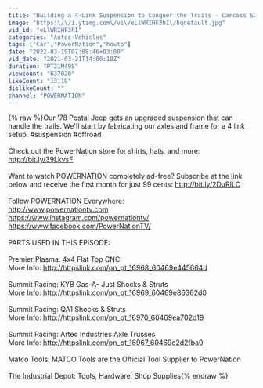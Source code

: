 ```yaml
---
title: "Building a 4-Link Suspension to Conquer the Trails - Carcass S2, E6"
image: "https:\/\/i.ytimg.com\/vi\/eLlWRIHF3hI\/hqdefault.jpg"
vid_id: "eLlWRIHF3hI"
categories: "Autos-Vehicles"
tags: ["Car","PowerNation","howto"]
date: "2022-03-19T07:08:46+03:00"
vid_date: "2021-03-21T14:00:18Z"
duration: "PT21M49S"
viewcount: "637020"
likeCount: "13119"
dislikeCount: ""
channel: "POWERNATION"
---
```

{% raw %}Our '78 Postal Jeep gets an upgraded suspension that can handle the trails. We'll start by fabricating our axles and frame for a 4 link setup. #suspension #offroad<br /><br />Check out the PowerNation store for shirts, hats, and more: <a rel="nofollow" target="blank" href="http://bit.ly/39LkvsF​">http://bit.ly/39LkvsF​</a><br /><br />Want to watch POWERNATION completely ad-free? Subscribe at the link below and receive the first month for just 99 cents: <a rel="nofollow" target="blank" href="http://bit.ly/2DuRILC​">http://bit.ly/2DuRILC​</a><br /><br />Follow POWERNATION Everywhere: <br /><a rel="nofollow" target="blank" href="http://www.powernationtv.com​​​​​​​​​​">http://www.powernationtv.com​​​​​​​​​​</a><br /><a rel="nofollow" target="blank" href="https://www.instagram.com/powernationtv/​">https://www.instagram.com/powernationtv/​</a><br /><a rel="nofollow" target="blank" href="https://www.facebook.com/PowerNationTV/​">https://www.facebook.com/PowerNationTV/​</a><br /><br />PARTS USED IN THIS EPISODE:<br /><br />Premier Plasma: 4x4 Flat Top CNC<br />More Info: <a rel="nofollow" target="blank" href="http://httpslink.com/pn_pt_16968_60469e445664d">http://httpslink.com/pn_pt_16968_60469e445664d</a><br /><br />Summit Racing: KYB Gas-A- Just Shocks &amp; Struts<br />More Info: <a rel="nofollow" target="blank" href="http://httpslink.com/pn_pt_16969_60469e86362d0">http://httpslink.com/pn_pt_16969_60469e86362d0</a><br /><br />Summit Racing: QA1 Shocks &amp; Struts<br />More Info: <a rel="nofollow" target="blank" href="http://httpslink.com/pn_pt_16970_60469ea702d19">http://httpslink.com/pn_pt_16970_60469ea702d19</a><br /><br />Summit Racing: Artec Industries Axle Trusses<br />More Info: <a rel="nofollow" target="blank" href="http://httpslink.com/pn_pt_16967_60469c2d2fba0">http://httpslink.com/pn_pt_16967_60469c2d2fba0</a><br /><br />Matco Tools: MATCO Tools are the Official Tool Supplier to PowerNation<br /><br />The Industrial Depot: Tools, Hardware, Shop Supplies{% endraw %}
